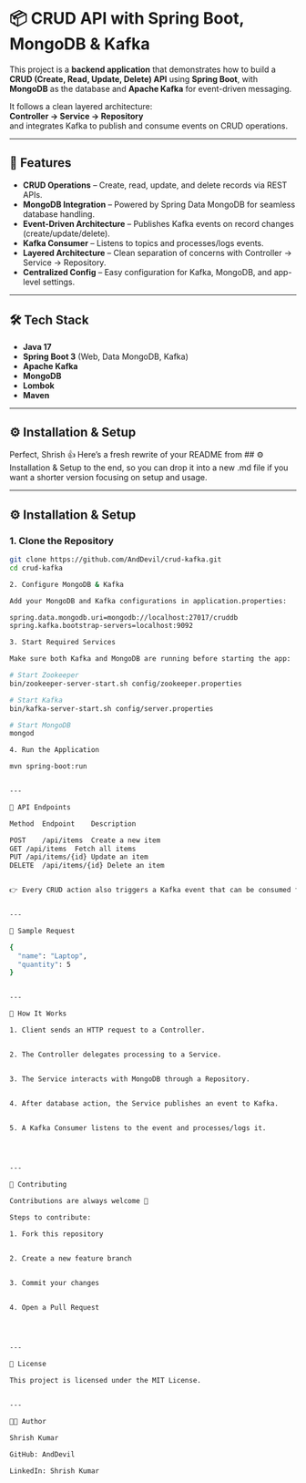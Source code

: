 # 📦 CRUD API with Spring Boot, MongoDB & Kafka

This project is a **backend application** that demonstrates how to build a **CRUD (Create, Read, Update, Delete) API** using **Spring Boot**, with **MongoDB** as the database and **Apache Kafka** for event-driven messaging.

It follows a clean layered architecture:  
**Controller → Service → Repository**  
and integrates Kafka to publish and consume events on CRUD operations.

---

## 🚀 Features
- **CRUD Operations** – Create, read, update, and delete records via REST APIs.
- **MongoDB Integration** – Powered by Spring Data MongoDB for seamless database handling.
- **Event-Driven Architecture** – Publishes Kafka events on record changes (create/update/delete).
- **Kafka Consumer** – Listens to topics and processes/logs events.
- **Layered Architecture** – Clean separation of concerns with Controller → Service → Repository.
- **Centralized Config** – Easy configuration for Kafka, MongoDB, and app-level settings.

---

## 🛠 Tech Stack
- **Java 17**
- **Spring Boot 3** (Web, Data MongoDB, Kafka)
- **Apache Kafka**
- **MongoDB**
- **Lombok**
- **Maven**

---

## ⚙️ Installation & Setup
Perfect, Shrish 👍
Here’s a fresh rewrite of your README from ## ⚙️ Installation & Setup to the end, so you can drop it into a new .md file if you want a shorter version focusing on setup and usage.


---

## ⚙️ Installation & Setup

### 1. Clone the Repository
```bash
git clone https://github.com/AndDevil/crud-kafka.git
cd crud-kafka

2. Configure MongoDB & Kafka

Add your MongoDB and Kafka configurations in application.properties:

spring.data.mongodb.uri=mongodb://localhost:27017/cruddb
spring.kafka.bootstrap-servers=localhost:9092

3. Start Required Services

Make sure both Kafka and MongoDB are running before starting the app:

# Start Zookeeper
bin/zookeeper-server-start.sh config/zookeeper.properties

# Start Kafka
bin/kafka-server-start.sh config/server.properties

# Start MongoDB
mongod

4. Run the Application

mvn spring-boot:run


---

📡 API Endpoints

Method	Endpoint	Description

POST	/api/items	Create a new item
GET	/api/items	Fetch all items
PUT	/api/items/{id}	Update an item
DELETE	/api/items/{id}	Delete an item


👉 Every CRUD action also triggers a Kafka event that can be consumed for logging, monitoring, or extending functionality.


---

📝 Sample Request

{
  "name": "Laptop",
  "quantity": 5
}


---

🔔 How It Works

1. Client sends an HTTP request to a Controller.


2. The Controller delegates processing to a Service.


3. The Service interacts with MongoDB through a Repository.


4. After database action, the Service publishes an event to Kafka.


5. A Kafka Consumer listens to the event and processes/logs it.




---

🤝 Contributing

Contributions are always welcome 🎉

Steps to contribute:

1. Fork this repository


2. Create a new feature branch


3. Commit your changes


4. Open a Pull Request




---

📄 License

This project is licensed under the MIT License.


---

👨‍💻 Author

Shrish Kumar

GitHub: AndDevil

LinkedIn: Shrish Kumar

